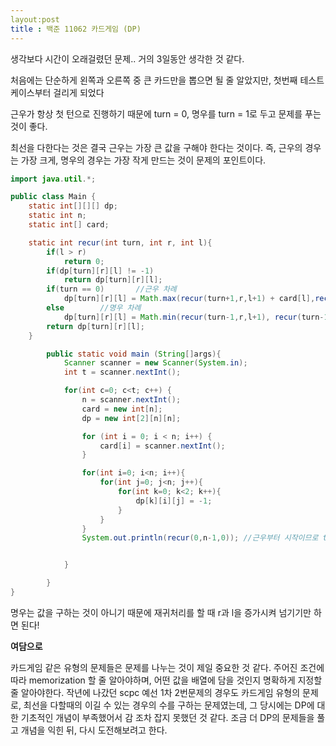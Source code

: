 ```yaml
---
layout:post
title : 백준 11062 카드게임 (DP)
---
```


생각보다 시간이 오래걸렸던 문제.. 거의 3일동안 생각한 것 같다.

처음에는 단순하게 왼쪽과 오른쪽 중 큰 카드만을 뽑으면 될 줄 알았지만, 첫번째 테스트 케이스부터 걸리게 되었다

근우가 항상 첫 턴으로 진행하기 때문에 turn = 0, 명우를 turn = 1로 두고 문제를 푸는 것이 좋다. 

최선을 다한다는 것은 결국 근우는 가장 큰 값을 구해야 한다는 것이다. 즉, 근우의 경우는 가장 크게, 명우의 경우는 가장 작게 만드는 것이 문제의 포인트이다.



~~~java
import java.util.*;

public class Main {
    static int[][][] dp;
    static int n;
    static int[] card;

    static int recur(int turn, int r, int l){
        if(l > r)
            return 0;
        if(dp[turn][r][l] != -1)
            return dp[turn][r][l];
        if(turn == 0)		//근우 차례
            dp[turn][r][l] = Math.max(recur(turn+1,r,l+1) + card[l],recur(turn+1,r-1,l) + card[r]);
        else		//명우 차례
            dp[turn][r][l] = Math.min(recur(turn-1,r,l+1), recur(turn-1, r-1, l));
        return dp[turn][r][l];
    }

        public static void main (String[]args){
            Scanner scanner = new Scanner(System.in);
            int t = scanner.nextInt();

            for(int c=0; c<t; c++) {
                n = scanner.nextInt();
                card = new int[n];
                dp = new int[2][n][n];

                for (int i = 0; i < n; i++) {
                    card[i] = scanner.nextInt();
                }

                for(int i=0; i<n; i++){
                    for(int j=0; j<n; j++){
                        for(int k=0; k<2; k++){
                            dp[k][i][j] = -1;
                        }
                    }
                }
                System.out.println(recur(0,n-1,0));	//근우부터 시작이므로 turn의 초기값은 0이다.


            }

        }
}
~~~

명우는 값을 구하는 것이 아니기 때문에 재귀처리를 할 때 r과 l을 증가시켜 넘기기만 하면 된다!



**여담으로**

카드게임 같은 유형의 문제들은 문제를 나누는 것이 제일 중요한 것 같다. 주어진 조건에 따라 memorization 할 줄 알아야하며, 어떤 값을 배열에 담을 것인지 명확하게 지정할 줄 알아야한다. 작년에 나갔던 scpc 예선 1차 2번문제의 경우도 카드게임 유형의 문제로, 최선을 다할때의 이길 수 있는 경우의 수를 구하는 문제였는데,  그 당시에는 DP에 대한 기초적인 개념이 부족했어서 감 조차 잡지 못했던 것 같다. 조금 더 DP의 문제들을 풀고 개념을 익힌 뒤, 다시 도전해보려고 한다.
